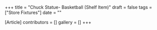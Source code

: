 +++
title = "Chuck Statue- Basketball (Shelf Item)"
draft = false
tags = ["Store Fixtures"]
date = ""

[Article]
contributors = []
gallery = []
+++